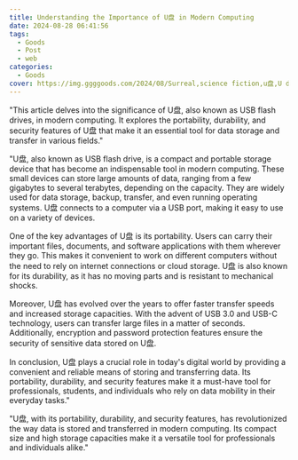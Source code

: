 ```yaml
---
title: Understanding the Importance of U盘 in Modern Computing
date: 2024-08-28 06:41:56
tags:
  - Goods
  - Post
  - web
categories:
  - Goods
cover: https://img.ggggoods.com/2024/08/Surreal,science fiction,u盘,U disk,technology,tech,diagrams,renderings,colors_20240830_00001_.png
---
```


"This article delves into the significance of U盘, also known as USB flash drives, in modern computing. It explores the portability, durability, and security features of U盘 that make it an essential tool for data storage and transfer in various fields."

"U盘, also known as USB flash drive, is a compact and portable storage device that has become an indispensable tool in modern computing. These small devices can store large amounts of data, ranging from a few gigabytes to several terabytes, depending on the capacity. They are widely used for data storage, backup, transfer, and even running operating systems. U盘 connects to a computer via a USB port, making it easy to use on a variety of devices.

One of the key advantages of U盘 is its portability. Users can carry their important files, documents, and software applications with them wherever they go. This makes it convenient to work on different computers without the need to rely on internet connections or cloud storage. U盘 is also known for its durability, as it has no moving parts and is resistant to mechanical shocks.

Moreover, U盘 has evolved over the years to offer faster transfer speeds and increased storage capacities. With the advent of USB 3.0 and USB-C technology, users can transfer large files in a matter of seconds. Additionally, encryption and password protection features ensure the security of sensitive data stored on U盘.

In conclusion, U盘 plays a crucial role in today's digital world by providing a convenient and reliable means of storing and transferring data. Its portability, durability, and security features make it a must-have tool for professionals, students, and individuals who rely on data mobility in their everyday tasks."

"U盘, with its portability, durability, and security features, has revolutionized the way data is stored and transferred in modern computing. Its compact size and high storage capacities make it a versatile tool for professionals and individuals alike."
